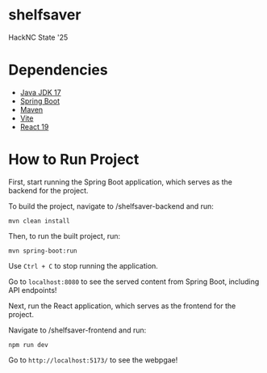 # shelfsaver
HackNC State '25
# Dependencies
- [Java JDK 17](https://www.oracle.com/java/technologies/javase/jdk17-archive-downloads.html)
- [Spring Boot](https://spring.io/projects/spring-boot)
- [Maven](https://maven.apache.org/)
- [Vite](https://vite.dev/)
- [React 19](https://react.dev/)
# How to Run Project
First, start running the Spring Boot application, which serves as the backend for the project.

To build the project, navigate to /shelfsaver-backend and run:
```
mvn clean install
```
Then, to run the built project, run:
```
mvn spring-boot:run
```
Use ```Ctrl + C``` to stop running the application.

Go to ```localhost:8080``` to see the served content from Spring Boot, including API endpoints!

Next, run the React application, which serves as the frontend for the project.

Navigate to /shelfsaver-frontend and run:
```
npm run dev
```

Go to ```http://localhost:5173/``` to see the webpgae!
